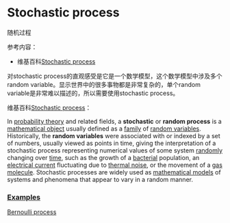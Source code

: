 # Stochastic process

随机过程

参考内容：

- 维基百科[Stochastic process](https://en.wikipedia.org/wiki/Stochastic_process)

对stochastic process的直观感受是它是一个数学模型，这个数学模型中涉及多个random variable。显示世界中的很多事物都是非常复杂的，单个random variable是非常难以描述的，所以需要使用stochastic process。

维基百科[Stochastic process](https://en.wikipedia.org/wiki/Stochastic_process)：

In [probability theory](https://en.wikipedia.org/wiki/Probability_theory) and related fields, a **stochastic** or **random process** is a [mathematical object](https://en.wikipedia.org/wiki/Mathematical_object) usually defined as a [family](https://en.wikipedia.org/wiki/Indexed_family) of [random variables](https://en.wikipedia.org/wiki/Random_variable). Historically, the **random variables** were associated with or indexed by a set of numbers, usually viewed as points in time, giving the interpretation of a stochastic process representing numerical values of some system [randomly](https://en.wikipedia.org/wiki/Random) changing over [time](https://en.wikipedia.org/wiki/Time), such as the growth of a [bacterial](https://en.wikipedia.org/wiki/Bacteria) population, an [electrical current](https://en.wikipedia.org/wiki/Electrical_current) fluctuating due to [thermal noise](https://en.wikipedia.org/wiki/Thermal_noise), or the movement of a [gas](https://en.wikipedia.org/wiki/Gas) [molecule](https://en.wikipedia.org/wiki/Molecule). Stochastic processes are widely used as [mathematical models](https://en.wikipedia.org/wiki/Mathematical_models) of systems and phenomena that appear to vary in a random manner. 

### [Examples](https://en.wikipedia.org/wiki/Stochastic_process#Examples)

[Bernoulli process](https://en.wikipedia.org/wiki/Bernoulli_process)

